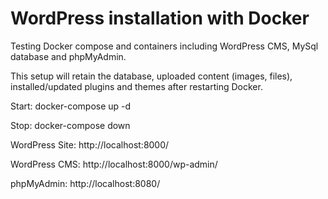 # WordPress installation with Docker

Testing Docker compose and containers including WordPress CMS, MySql database and phpMyAdmin.

This setup will retain the database, uploaded content (images, files), installed/updated plugins and themes after restarting Docker.

Start:
docker-compose up -d

Stop:
docker-compose down

WordPress Site:
http://localhost:8000/

WordPress CMS:
http://localhost:8000/wp-admin/

phpMyAdmin:
http://localhost:8080/
